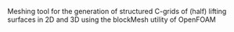 Meshing tool for the generation of structured C-grids of (half) lifting surfaces in 2D and 3D using the blockMesh utility of OpenFOAM
